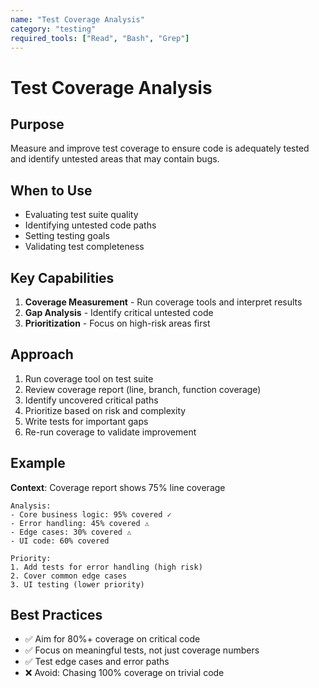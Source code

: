 ```yaml
---
name: "Test Coverage Analysis"
category: "testing"
required_tools: ["Read", "Bash", "Grep"]
---
```


# Test Coverage Analysis

## Purpose
Measure and improve test coverage to ensure code is adequately tested and identify untested areas that may contain bugs.

## When to Use
- Evaluating test suite quality
- Identifying untested code paths
- Setting testing goals
- Validating test completeness

## Key Capabilities
1. **Coverage Measurement** - Run coverage tools and interpret results
2. **Gap Analysis** - Identify critical untested code
3. **Prioritization** - Focus on high-risk areas first

## Approach
1. Run coverage tool on test suite
2. Review coverage report (line, branch, function coverage)
3. Identify uncovered critical paths
4. Prioritize based on risk and complexity
5. Write tests for important gaps
6. Re-run coverage to validate improvement

## Example
**Context**: Coverage report shows 75% line coverage
````
Analysis:
- Core business logic: 95% covered ✓
- Error handling: 45% covered ⚠️
- Edge cases: 30% covered ⚠️
- UI code: 60% covered

Priority:
1. Add tests for error handling (high risk)
2. Cover common edge cases
3. UI testing (lower priority)
````

## Best Practices
- ✅ Aim for 80%+ coverage on critical code
- ✅ Focus on meaningful tests, not just coverage numbers
- ✅ Test edge cases and error paths
- ❌ Avoid: Chasing 100% coverage on trivial code